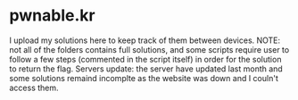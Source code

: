 # pwnable.kr
I upload my solutions here to keep track of them between devices.
NOTE: not all of the folders contains full solutions, and some scripts require user to follow a few steps (commented in the script itself) in order for the solution to return the flag.
Servers update: the server have updated last month and some solutions remaind incomplte as the website was down and I couln't access them.

